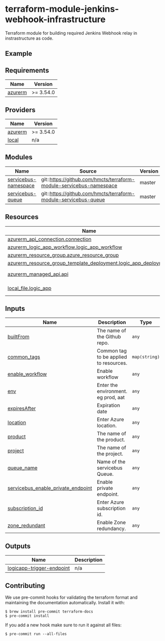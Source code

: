 # terraform-module-jenkins-webhook-infrastructure

<!-- TODO fill in resource name in link to product documentation -->
Terraform module for building required Jenkins Webhook relay in instrastructure as code.

## Example

<!-- todo update module name
```hcl
module "jenkins-webhook-relay" {
  source = "git@github.com:hmcts/terraform-module-jenkins-webhook-infrastructure?ref=master"
  ...
}

```

<!-- BEGIN_TF_DOCS -->
## Requirements

| Name | Version |
|------|---------|
| <a name="requirement_azurerm"></a> [azurerm](#requirement\_azurerm) | >= 3.54.0 |

## Providers

| Name | Version |
|------|---------|
| <a name="provider_azurerm"></a> [azurerm](#provider\_azurerm) | >= 3.54.0 |
| <a name="provider_local"></a> [local](#provider\_local) | n/a |

## Modules

| Name | Source | Version |
|------|--------|---------|
| <a name="module_servicebus-namespace"></a> [servicebus-namespace](#module\_servicebus-namespace) | git::https://github.com/hmcts/terraform-module-servicebus-namespace | master |
| <a name="module_servicebus-queue"></a> [servicebus-queue](#module\_servicebus-queue) | git::https://github.com/hmcts/terraform-module-servicebus-queue | master |

## Resources

| Name | Type |
|------|------|
| [azurerm_api_connection.connection](https://registry.terraform.io/providers/hashicorp/azurerm/latest/docs/resources/api_connection) | resource |
| [azurerm_logic_app_workflow.logic_app_workflow](https://registry.terraform.io/providers/hashicorp/azurerm/latest/docs/resources/logic_app_workflow) | resource |
| [azurerm_resource_group.azure_resource_group](https://registry.terraform.io/providers/hashicorp/azurerm/latest/docs/resources/resource_group) | resource |
| [azurerm_resource_group_template_deployment.logic_app_deployment](https://registry.terraform.io/providers/hashicorp/azurerm/latest/docs/resources/resource_group_template_deployment) | resource |
| [azurerm_managed_api.api](https://registry.terraform.io/providers/hashicorp/azurerm/latest/docs/data-sources/managed_api) | data source |
| [local_file.logic_app](https://registry.terraform.io/providers/hashicorp/local/latest/docs/data-sources/file) | data source |

## Inputs

| Name | Description | Type | Default | Required |
|------|-------------|------|---------|:--------:|
| <a name="input_builtFrom"></a> [builtFrom](#input\_builtFrom) | The name of the Github repo. | `any` | n/a | yes |
| <a name="input_common_tags"></a> [common\_tags](#input\_common\_tags) | Common tag to be applied to resources. | `map(string)` | n/a | yes |
| <a name="input_enable_workflow"></a> [enable\_workflow](#input\_enable\_workflow) | Enable workflow | `any` | n/a | yes |
| <a name="input_env"></a> [env](#input\_env) | Enter the environment. eg prod, aat | `any` | n/a | yes |
| <a name="input_expiresAfter"></a> [expiresAfter](#input\_expiresAfter) | Expiration date | `any` | n/a | yes |
| <a name="input_location"></a> [location](#input\_location) | Enter Azure location. | `any` | n/a | yes |
| <a name="input_product"></a> [product](#input\_product) | The name of the product. | `any` | n/a | yes |
| <a name="input_project"></a> [project](#input\_project) | The name of the project. | `any` | n/a | yes |
| <a name="input_queue_name"></a> [queue\_name](#input\_queue\_name) | Name of the servicebus Queue. | `any` | n/a | yes |
| <a name="input_servicebus_enable_private_endpoint"></a> [servicebus\_enable\_private\_endpoint](#input\_servicebus\_enable\_private\_endpoint) | Enable private endpoint. | `any` | n/a | yes |
| <a name="input_subscription_id"></a> [subscription\_id](#input\_subscription\_id) | Enter Azure subscription id. | `any` | n/a | yes |
| <a name="input_zone_redundant"></a> [zone\_redundant](#input\_zone\_redundant) | Enable Zone redundancy. | `any` | n/a | yes |

## Outputs

| Name | Description |
|------|-------------|
| <a name="output_logicapp-trigger-endpoint"></a> [logicapp-trigger-endpoint](#output\_logicapp-trigger-endpoint) | n/a |
<!-- END_TF_DOCS -->

## Contributing

We use pre-commit hooks for validating the terraform format and maintaining the documentation automatically.
Install it with:

```shell
$ brew install pre-commit terraform-docs
$ pre-commit install
```

If you add a new hook make sure to run it against all files:
```shell
$ pre-commit run --all-files
```
